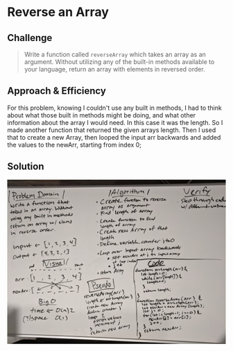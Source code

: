 # Reverse an Array

## Challenge
> Write a function called `reverseArray` which takes an array as an argument. Without utilizing any of the built-in methods available to your language, return an array with elements in reversed order.

## Approach & Efficiency
For this problem, knowing I couldn't use any built in methods, I had to think about what those built in methods might be doing, and what other information about the array I would need. In this case it was the length. So I made another function that returned the given arrays length. Then I used that to create a new Array, then looped the input arr backwards and added the values to the newArr, starting from index 0;

## Solution
![Whiteboard](./assets/arrayreverse.jpg)
